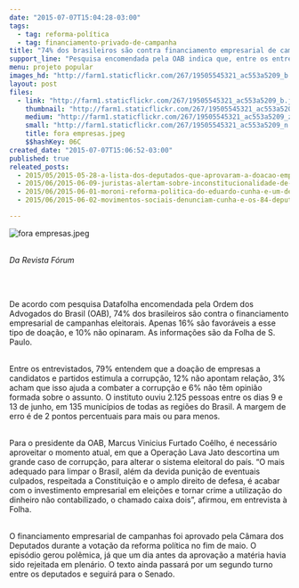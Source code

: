 ```yaml
---
date: "2015-07-07T15:04:28-03:00"
tags:
  - tag: reforma-política
  - tag: financiamento-privado-de-campanha
title: "74% dos brasileiros são contra financiamento empresarial de campanhas, diz Datafolha"
support_line: "Pesquisa encomendada pela OAB indica que, entre os entrevistados, 79% entendem que a doação de empresas a candidatos e partidos estimula a corrupção."
menu: projeto popular
images_hd: "http://farm1.staticflickr.com/267/19505545321_ac553a5209_b.jpg"
layout: post
files:
  - link: "http://farm1.staticflickr.com/267/19505545321_ac553a5209_b.jpg"
    thumbnail: "http://farm1.staticflickr.com/267/19505545321_ac553a5209_t.jpg"
    medium: "http://farm1.staticflickr.com/267/19505545321_ac553a5209_z.jpg"
    small: "http://farm1.staticflickr.com/267/19505545321_ac553a5209_n.jpg"
    title: fora empresas.jpeg
    $$hashKey: 06C
created_date: "2015-07-07T15:06:52-03:00"
published: true
releated_posts:
  - 2015/05/2015-05-28-a-lista-dos-deputados-que-aprovaram-a-doacao-empresarial-de-campanha.md
  - 2015/06/2015-06-09-juristas-alertam-sobre-inconstitucionalidade-de-manobra-de-cunha-por-financiamento-privado.md
  - 2015/06/2015-06-01-moroni-reforma-politica-do-eduardo-cunha-e-um-deboche-com-o-povo-brasileiro.md
  - 2015/06/2015-06-02-movimentos-sociais-denunciam-cunha-e-os-84-deputados-que-mudaram-seus-votos.md

---
```

<p><img alt="fora empresas.jpeg" src="http://farm1.staticflickr.com/267/19505545321_ac553a5209_b.jpg" /></p>

<p><br />
<em>Da Revista F&oacute;rum</em></p>

<p>&nbsp;
<p><br />
De acordo com pesquisa Datafolha encomendada pela Ordem dos Advogados do Brasil (OAB), 74% dos brasileiros s&atilde;o contra o financiamento empresarial de campanhas eleitorais. Apenas 16% s&atilde;o favor&aacute;veis a esse tipo de doa&ccedil;&atilde;o, e 10% n&atilde;o opinaram. As informa&ccedil;&otilde;es s&atilde;o da Folha de S. Paulo.</p>
</p>

<p><br />
Entre os entrevistados, 79% entendem que a doa&ccedil;&atilde;o de empresas a candidatos e partidos estimula a corrup&ccedil;&atilde;o, 12% n&atilde;o apontam rela&ccedil;&atilde;o, 3% acham que isso ajuda a combater a corrup&ccedil;&atilde;o e 6% n&atilde;o t&ecirc;m opini&atilde;o formada sobre o assunto. O instituto ouviu 2.125 pessoas entre os dias 9 e 13 de junho, em 135 munic&iacute;pios de todas as regi&otilde;es do Brasil. A margem de erro &eacute; de 2 pontos percentuais para mais ou para menos.</p>

<p><br />
Para o presidente da OAB, Marcus Vinicius Furtado Co&ecirc;lho, &eacute; necess&aacute;rio aproveitar o momento atual, em que a Opera&ccedil;&atilde;o Lava Jato descortina um grande caso de corrup&ccedil;&atilde;o, para alterar o sistema eleitoral do pa&iacute;s. &ldquo;O mais adequado para limpar o Brasil, al&eacute;m da devida puni&ccedil;&atilde;o de eventuais culpados, respeitada a Constitui&ccedil;&atilde;o e o amplo direito de defesa, &eacute; acabar com o investimento empresarial em elei&ccedil;&otilde;es e tornar crime a utiliza&ccedil;&atilde;o do dinheiro n&atilde;o contabilizado, o chamado caixa dois&rdquo;, afirmou, em entrevista &agrave; Folha.</p>

<p><br />
O financiamento empresarial de campanhas foi aprovado pela C&acirc;mara dos Deputados durante a vota&ccedil;&atilde;o da reforma pol&iacute;tica no fim de maio. O epis&oacute;dio gerou pol&ecirc;mica, j&aacute; que um dia antes da aprova&ccedil;&atilde;o a mat&eacute;ria havia sido rejeitada em plen&aacute;rio. O texto ainda passar&aacute; por um segundo turno entre os deputados e seguir&aacute; para o Senado.</p>
